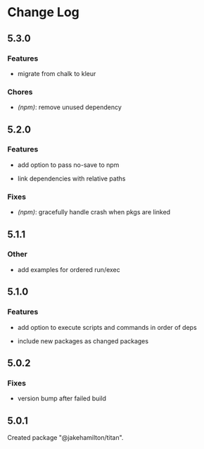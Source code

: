 # Change Log

## 5.3.0

### Features

- migrate from chalk to kleur


### Chores

- _(npm)_: remove unused dependency


## 5.2.0

### Features

- add option to pass no-save to npm

- link dependencies with relative paths


### Fixes

- _(npm)_:  gracefully handle crash when pkgs are linked


## 5.1.1

### Other

- add examples for ordered run/exec


## 5.1.0

### Features

- add option to execute scripts and commands in order of deps

- include new packages as changed packages


## 5.0.2

### Fixes

- version bump after failed build


## 5.0.1

Created package "@jakehamilton/titan".

